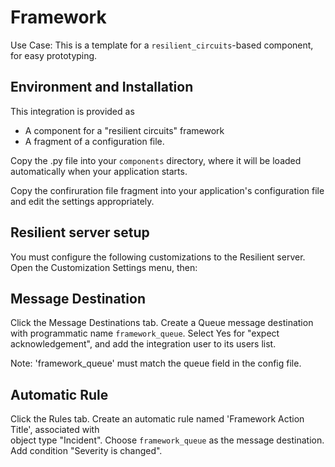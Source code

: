 Framework
=========


Use Case: This is a template for a `resilient_circuits`-based component,
for easy prototyping.


## Environment and Installation

This integration is provided as
* A component for a "resilient circuits" framework
* A fragment of a configuration file.

Copy the .py file into your `components` directory, where it will be
loaded automatically when your application starts.

Copy the confiruration file fragment into your application's configuration
file and edit the settings appropriately.


## Resilient server setup

You must configure the following customizations to the Resilient server.
Open the Customization Settings menu, then:


## Message Destination

Click the Message Destinations tab.
Create a Queue message destination with programmatic name `framework_queue`.
Select Yes for "expect acknowledgement", and add the integration user
to its users list.

Note: 'framework_queue' must match the queue field in the config file.

## Automatic Rule

Click the Rules tab.
Create an automatic rule named 'Framework Action Title', associated with  
object type "Incident".  Choose `framework_queue` as the message destination.  
Add condition "Severity is changed".

